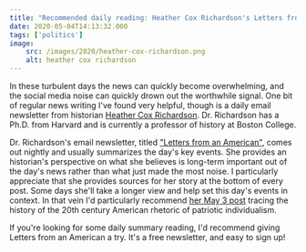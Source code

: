 ```yaml
---
title: "Recommended daily reading: Heather Cox Richardson's Letters from an American"
date: 2020-05-04T14:13:32.000
tags: ['politics']
image:
    src: /images/2020/heather-cox-richardson.png
    alt: heather cox richardson
---
```

In these turbulent days the news can quickly become overwhelming, and the social media noise can quickly drown out the worthwhile signal. One bit of regular news writing I've found very helpful, though is a daily email newsletter from historian [Heather Cox Richardson](https://en.wikipedia.org/wiki/Heather_Cox_Richardson). Dr. Richardson has a Ph.D. from Harvard and is currently a professor of history at Boston College.

Dr. Richardson's email newsletter, titled ["Letters from an American"](https://heathercoxrichardson.substack.com/), comes out nightly and usually summarizes the day's key events. She provides an historian's perspective on what she believes is long-term important out of the day's news rather than what just made the most noise. I particularly appreciate that she provides sources for her story at the bottom of every post. Some days she'll take a longer view and help set this day's events in context. In that vein I'd particularly recommend [her May 3 post](https://heathercoxrichardson.substack.com/p/may-3-2020) tracing the history of the 20th century American rhetoric of patriotic individualism.

If you're looking for some daily summary reading, I'd recommend giving Letters from an American a try. It's a free newsletter, and easy to sign up!
